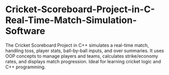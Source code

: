 # Cricket-Scoreboard-Project-in-C-Real-Time-Match-Simulation-Software
The Cricket Scoreboard Project in C++ simulates a real-time match, handling toss, player stats, ball-by-ball inputs, and over summaries. It uses OOP concepts to manage players and teams, calculates strike/economy rates, and displays match progression. Ideal for learning cricket logic and C++ programming.

